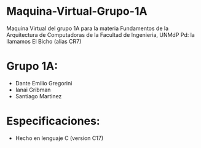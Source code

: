 # Maquina-Virtual-Grupo-1A
Maquina Virtual del grupo 1A para la materia Fundamentos de la Arquitectura de Computadoras de la Facultad de Ingenieria, UNMdP
Pd: la llamamos El Bicho (alias CR7)

# Grupo 1A:
- Dante Emilio Gregorini
- Ianai Gribman
- Santiago Martinez

# Especificaciones:
- Hecho en lenguaje C (version C17)
